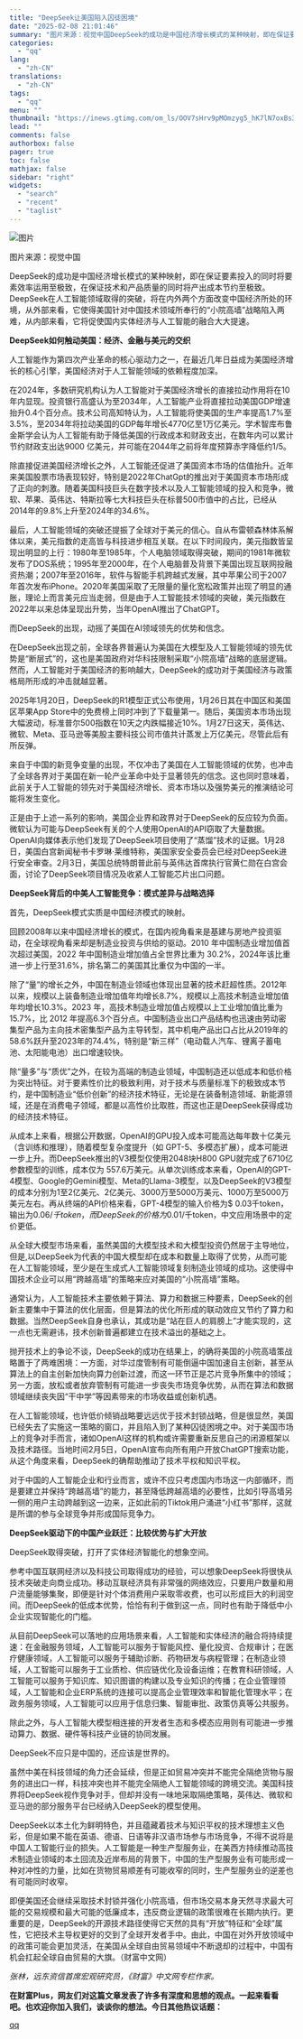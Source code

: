 ```yaml
---
title: "DeepSeek让美国陷入囚徒困境"
date: "2025-02-08 21:01:46"
summary: "图片来源：视觉中国DeepSeek的成功是中国经济增长模式的某种映射，即在保证要素投入的同时将要素效..."
categories:
  - "qq"
lang:
  - "zh-CN"
translations:
  - "zh-CN"
tags:
  - "qq"
menu: ""
thumbnail: "https://inews.gtimg.com/om_ls/OOV7sHrv9pMOmzyg5_hK7lN7oxBs3KDs_JveA5PPDtEJAAA_640360/0"
lead: ""
comments: false
authorbox: false
pager: true
toc: false
mathjax: false
sidebar: "right"
widgets:
  - "search"
  - "recent"
  - "taglist"
---
```


![图片](https://inews.gtimg.com/om_bt/OXXeHcCtdJv9n0MgQ8xixOVBAbYoQRDv5XdetSEYCppXIAA/641)  

图片来源：视觉中国  


  


DeepSeek的成功是中国经济增长模式的某种映射，即在保证要素投入的同时将要素效率运用至极致，在保证技术和产品质量的同时将产出成本节约至极致。DeepSeek在人工智能领域取得的突破，将在内外两个方面改变中国经济所处的环境，从外部来看，它使得美国针对中国技术领域所奉行的“小院高墙”战略陷入两难，从内部来看，它将促使国内实体经济与人工智能的融合大大提速。  
  

**DeepSeek如何触动美国：经济、金融与美元的交织**

  
人工智能作为第四次产业革命的核心驱动力之一，在最近几年日益成为美国经济增长的核心引擎，美国经济对于人工智能领域的依赖程度加深。  
  
在2024年，多数研究机构认为人工智能对于美国经济增长的直接拉动作用将在10年内显现。投资银行高盛认为至2034年，人工智能产业将直接拉动美国GDP增速抬升0.4个百分点。技术公司高知特认为，人工智能将使美国的生产率提高1.7%至3.5%，至2034年将拉动美国的GDP每年增长4770亿至1万亿美元。学术智库布鲁金斯学会认为人工智能有助于降低美国的行政成本和财政支出，在数年内可以累计节约财政支出达9000 亿美元，并可能在2044年之前将年度预算赤字降低约1/5。  
  
除直接促进美国经济增长之外，人工智能还促进了美国资本市场的估值抬升。近年来美国股票市场表现较好，特别是2022年ChatGpt的推出对于美国资本市场形成了正向的刺激。随着美国科技巨头在数字技术以及人工智能领域的投入和竞争，微软、苹果、英伟达、特斯拉等七大科技巨头在标普500市值中的占比，已经从2014年的9.8%上升至2024年的34.6%。  
  
最后，人工智能领域的突破还提振了全球对于美元的信心。自从布雷顿森林体系解体以来，美元指数的走高皆与科技进步相互关联。在以下时间段内，美元指数皆呈现出明显的上行：1980年至1985年，个人电脑领域取得突破，期间的1981年微软发布了DOS系统；1995年至2000年，在个人电脑普及背景下美国出现互联网投融资热潮；2007年至2016年，软件与智能手机跨越式发展，其中苹果公司于2007年首次发布iPhone。2020年美国采取了无限量的量化宽松政策并出现了明显的通胀，理论上而言美元应当走弱，但是由于人工智能技术领域的突破，美元指数在2022年以来总体呈现出升势，当年OpenAI推出了ChatGPT。  
  
而DeepSeek的出现，动摇了美国在AI领域领先的优势和信念。  
  
在DeepSeek出现之前，全球各界普遍认为美国在大模型及人工智能领域的领先优势是“断层式”的，这也是美国政府对华科技限制采取“小院高墙”战略的底层逻辑。然而，人工智能对于美国经济的影响越大，DeepSeek的成功对于美国经济与政策格局所形成的冲击就越显著。  
  
2025年1月20日，DeepSeek的R1模型正式公布使用，1月26日其在中国区和美国区苹果App Store中的免费榜上同时冲到了下载量第一。随后，美国资本市场出现大幅波动，标准普尔500指数在10天之内跌幅接近10%。1月27日这天，英伟达、微软、Meta、亚马逊等美股主要科技公司市值共计蒸发上万亿美元，尽管此后有所反弹。  
  
来自于中国的新竞争变量的出现，不仅冲击了美国在人工智能领域的优势，也冲击了全球各界对于美国在新一轮产业革命中处于显著领先的信念。这也同时意味着，此前关于人工智能的领先对于美国经济增长、资本市场以及强势美元的推演结论可能将发生变化。  
  
正是由于上述一系列的影响，美国企业界和政界对于DeepSeek的反应较为负面。微软认为可能与DeepSeek有关的个人使用OpenAI的API窃取了大量数据。OpenAI向媒体表示他们发现了DeepSeek项目使用了“蒸馏”技术的证据。1月28日，美国白宫新闻秘书卡罗琳·莱维特称，美国家安全委员会已经对DeepSeek进行安全审查。2月3日，美国总统特朗普此前与英伟达首席执行官黄仁勋在白宫会面，讨论了DeepSeek项目情况及收紧人工智能芯片出口问题。  
  

**DeepSeek背后的中美人工智能竞争：模式差异与战略选择**

  
首先，DeepSeek模式实质是中国经济模式的映射。  
  
回顾2008年以来中国经济增长的模式，在国内视角看来是基建与房地产投资驱动，在全球视角看来却是制造业投资与供给的驱动。2010 年中国制造业增加值首次超过美国，2022 年中国制造业增加值占全世界比重为 30.2%，2024年该比重进一步上行至31.6%，排名第二的美国其比重仅为中国的一半。  
  
除了“量”的增长之外，中国在制造业领域也体现出显著的技术赶超性质。2012年以来，规模以上装备制造业增加值年均增长8.7%，规模以上高技术制造业增加值年均增长10.3%。2023 年，高技术制造业增加值占规模以上工业增加值比重为 15.7%，比 2012 年提高6.3个百分点。中国制造业出口产品结构也迅速由劳动密集型产品为主向技术密集型产品为主导转型，其中机电产品出口占比从2019年的58.6%跃升至2023年的74.4%，特别是“新三样”（电动载人汽车、锂离子蓄电池、太阳能电池）出口增速较快。  
  
除“量多”与“质优”之外，在较为高端的制造业领域，中国制造还以低成本和低价格为突出特征。对于要素性价比的极致利用，对于技术与质量标准下的极致成本节约，是中国制造业“低价创新”的经济技术特征，无论是在装备制造领域、新能源领域，还是在消费电子领域，都是以高性价比取胜，而这也正是DeepSeek获得成功的经济技术特征。  
  
从成本上来看，根据公开数据，OpenAI的GPU投入成本可能高达每年数十亿美元（含训练和推理），随着模型复杂度提升（如 GPT-5、多模态扩展），成本可能进一步上升。而DeepSeek推出的V3模型仅使用2048块H800 GPU就完成了6710亿参数模型的训练，成本仅为 557.6万美元。从单次训练成本来看，OpenAI的GPT-4模型、Google的Gemini模型、Meta的Llama-3模型，以及DeepSeek的V3模型的成本分别为1至2亿美元、2亿美元、3000万至5000万美元、1000万至5000万美元左右。再从终端的API价格来看，GPT-4模型的输入价格为$ 0.03千token，输出为$0.06/千token，而DeepSeek的价格为$0.01/千token，中文应用场景中的定价更低。  
  
从全球大模型市场来看，虽然美国的大模型技术和大模型投资仍然居于主导地位，但是,以DeepSeek为代表的中国大模型却在成本和数量上取得了优势，从而可能在人工智能领域，至少是在生成式人工智能领域复刻制造业领域的成功。这使得中国技术企业可以用“跨越高墙”的策略来应对美国的“小院高墙”策略。  
  
通常认为，人工智能技术主要依赖于算法、算力和数据三种要素，DeepSeek的创新主要集中于算法的优化层面，但是算法的优化所形成的联动效应又节约了算力和数据。当然DeepSeek自身也承认，其成功是“站在巨人的肩膀上”才能实现的，这一点也无需避讳，技术创新普遍都建立在技术溢出的基础之上。  
  
抛开技术上的争论不谈，DeepSeek的成功在结果上，的确将美国的小院高墙策战略置于了两难困境：一方面，对华过度管制有可能倒逼中国加速自主创新，甚至从算法上的自主创新加快向算力创新过渡，而这一环节正是芯片竞争所集中的领域；另一方面，放松或者放弃管制有可能进一步丧失市场竞争优势，从而在算法和数据领域继续丧失因“干中学”等因素带来的市场收益或创新机遇。  
  
在人工智能领域，也许低价倾销战略要远远优于技术封锁战略，但是很显然，美国已经失去了实施这一策略的窗口，并且陷入到了某种囚徒困境之中。对于美国市场上的竞争对手而言，诸如OpenAI这样的机构或许需要重新反思自己的闭源框架以及技术路径。当地时间2月5日，OpenAI宣布向所有用户开放ChatGPT搜索功能，从这个角度来看，DeepSeek的确帮助推动了技术平权和知识平权。  
  
对于中国的人工智能企业和行业而言，或许不应只考虑国内市场这一内部循环，而是要建立并保持“跨越高墙”的能力，甚至降低跨越高墙的必要性，比如引导高墙另一侧的用户主动跨越到这一边来，正如此前的Tiktok用户涌进“小红书”那样，这就是所谓的参与全球竞争并形成国际竞争力。  


  


**DeepSeek驱动下的中国产业跃迁：比较优势与扩大开放**

  

DeepSeek取得突破，打开了实体经济智能化的想象空间。  
  
参考中国互联网经济以及科技公司取得成功的经验，可以想象DeepSeek将很快从技术突破走向商业成功。移动互联经济具有非常强的网络效应，只要用户数量和用户流量能够集聚，即便是针对个体消费用户采取零收费，也可以形成巨大的利润空间。而DeepSeek的低成本优势，恰恰有利于做到这一点，同时也有助于降低中小企业实现智能化的门槛。  
  
从目前DeepSeek可以落地的应用场景来看，人工智能和实体经济的融合将持续提速：在金融服务领域，人工智能可以服务于智能风控、量化投资、合规审计；在医疗健康领域，人工智能可以服务于辅助诊断、药物研发与病程管理；在制造业领域，人工智能可以服务于工业质检、供应链优化及设备运维；在教育科研领域，人工智能可以服务于知识库、知识图谱的构建以及专业知识的传播；在企业管理领域，人工智能和企业ERP系统的连接可以提高企业管理效率和智能化管理水平；在政务服务领域，人工智能可以应用于信息归集、智能审批、政策仿真等公共服务。  
  
除此之外，与人工智能大模型相连接的开发者生态和多模态应用则有可能进一步推动算力、数据、硬件等科技产业链的协同发展。  
  
DeepSeek不应只是中国的，还应该是世界的。  
  
虽然中美在科技领域的角力还会延续，但是正如贸易冲突并不能完全隔绝货物与服务的进出口一样，科技冲突也并不能完全隔绝人工智能领域的跨境交流。美国科技界将DeepSeek视作竞争对手，但却并没有一味地采取隔绝策略，英伟达、微软和亚马逊的部分服务平台已经纳入DeepSeek的模型使用。  
  
DeepSeek以本土化为鲜明特色，并且蕴藏着技术与知识平权的技术理想主义色彩，但是如果不能在英语、德语、日语等非汉语市场参与市场竞争，不得不说将是中国人工智能行业的损失。人工智能是一种生产型服务业，在美西方持续推动高技术制造业领域的本土回流及近岸布局的背景下，中国的生产型服务业有可能形成一种对冲性的力量，比如在货物贸易顺差有可能收窄的同时，生产型服务业的逆差也有可能同时收窄。  
  
即便美国还会继续采取技术封锁并强化小院高墙，但市场交易本身天然寻求最大可能的交易规模和最大可能的低廉成本，违反商业逻辑的政策很难在长期内执行。更重要的是，DeepSeek的开源技术路径使得它天然的具有“开放”特征和“全球”属性，它把技术主导权更好的交到了全球开发者手中。由此，中国在对外开放领域中的政策可能会更加灵活，在美国从全球自由贸易领域中不断退却的过程中，中国有机会扛起全球自由贸易的大旗。（财富中文网）  
  
*张林，远东资信首席宏观研究员，《财富》中文网专栏作家。*

  


******在财富Plus，网友们对这篇文章发表了许多有深度和思想的观点。一起来看看吧。也欢迎你加入我们，谈谈你的想法。今日其他热议话题：******

[qq](https://new.qq.com/rain/a/20250208A08E8L00)
